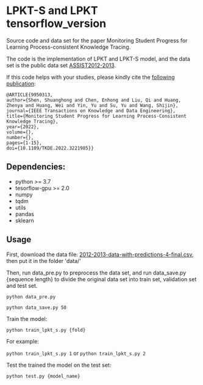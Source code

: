 # LPKT-S and LPKT tensorflow_version

Source code and data set for the paper Monitoring Student Progress for Learning Process-consistent Knowledge Tracing.

The code is the implementation of LPKT and LPKT-S model, and the data set is the public data set [ASSIST2012-2013](https://sites.google.com/site/assistmentsdata/home/2012-13-school-data-withaffect).

If this code helps with your studies, please kindly cite the [following publication](https://ieeexplore.ieee.org/document/9950313):
```
@ARTICLE{9950313,  
author={Shen, Shuanghong and Chen, Enhong and Liu, Qi and Huang, Zhenya and Huang, Wei and Yin, Yu and Su, Yu and Wang, Shijin},  
journal={IEEE Transactions on Knowledge and Data Engineering},   
title={Monitoring Student Progress for Learning Process-Consistent Knowledge Tracing},   
year={2022},  
volume={},  
number={},  
pages={1-15},  
doi={10.1109/TKDE.2022.3221985}}
```

## Dependencies:

- python >= 3.7
- tesorflow-gpu >= 2.0 
- numpy
- tqdm
- utils
- pandas
- sklearn


## Usage

First, download the data file: [2012-2013-data-with-predictions-4-final.csv](https://sites.google.com/site/assistmentsdata/home/2012-13-school-data-withaffect), then put it in the folder 'data/' 

Then, run data_pre.py to preprocess the data set, and run data_save.py {sequence length} to divide the original data set into train set, validation set and test set. 

`python data_pre.py`


`python data_save.py 50`

Train the model:

`python train_lpkt_s.py {fold}`

For example:

`python train_lpkt_s.py 1`  or `python train_lpkt_s.py 2`

Test the trained the model on the test set:

`python test.py {model_name}`



